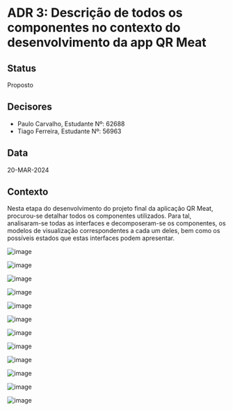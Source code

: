 


# ADR 3: Descrição de todos os componentes no contexto do desenvolvimento da app QR Meat

## Status
Proposto

## Decisores
- Paulo Carvalho, Estudante Nº: 62688
- Tiago Ferreira, Estudante Nº: 56963

## Data
20-MAR-2024

## Contexto
Nesta etapa do desenvolvimento do projeto final da aplicação QR Meat, procurou-se detalhar todos os componentes utilizados. Para tal, analisaram-se todas as interfaces e decomposeram-se os componentes, os modelos de visualização correspondentes a cada um deles, bem como os possíveis estados que estas interfaces podem apresentar.



![image](https://github.com/PauloRTC/Grup-47-QRmeat/assets/162343860/8a2fbe6a-f6b6-4644-9b86-5c4bda984613)

![image](https://github.com/PauloRTC/Grup-47-QRmeat/assets/162343860/fa412c3c-0cd4-451c-a065-880e0379a792)

![image](https://github.com/PauloRTC/Grup-47-QRmeat/assets/162343860/4c7f56bd-d09f-4f1e-9d07-b5c19b02ccd5)

![image](https://github.com/PauloRTC/Grup-47-QRmeat/assets/162343860/c4b293f0-8220-4f30-b955-8bb9a0303c16)

![image](https://github.com/PauloRTC/Grup-47-QRmeat/assets/162343860/e9326881-046f-422e-a8d6-c97e18c435d5)

![image](https://github.com/PauloRTC/Grup-47-QRmeat/assets/162343860/97a57146-edf8-4d58-a564-1d5957101270)

![image](https://github.com/PauloRTC/Grup-47-QRmeat/assets/82768310/767ee452-099e-48fc-9a5a-06cb28449cca)

![image](https://github.com/PauloRTC/Grup-47-QRmeat/assets/82768310/f51eb308-418c-4694-b8e7-abbe7aa1bcfa)

![image](https://github.com/PauloRTC/Grup-47-QRmeat/assets/82768310/8addc409-c96e-4d7d-8d81-6a35d0a05029)

![image](https://github.com/PauloRTC/Grup-47-QRmeat/assets/82768310/be806f69-7cad-47e8-ad22-831fbdbeee05)

![image](https://github.com/PauloRTC/Grup-47-QRmeat/assets/82768310/cb1ca2a8-e038-453a-b40b-8dcf90588570)

![image](https://github.com/PauloRTC/Grup-47-QRmeat/assets/82768310/31688530-993d-4a81-ada8-047ee09a2d78)






